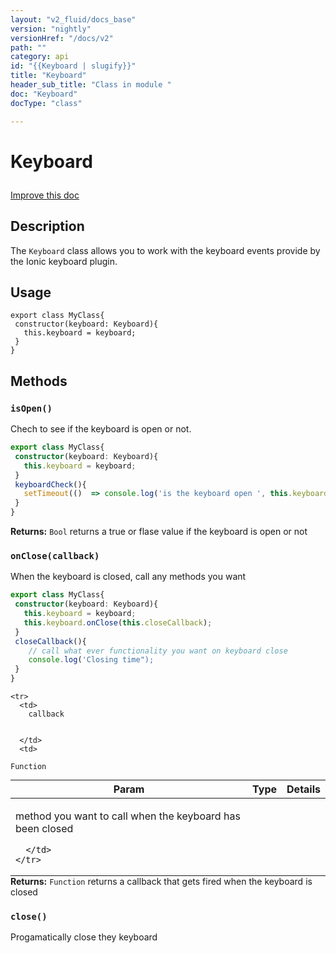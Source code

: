 ```yaml
---
layout: "v2_fluid/docs_base"
version: "nightly"
versionHref: "/docs/v2"
path: ""
category: api
id: "{{Keyboard | slugify}}"
title: "Keyboard"
header_sub_title: "Class in module "
doc: "Keyboard"
docType: "class"

---
```










<h1 class="api-title">


Keyboard






</h1>

<a class="improve-v2-docs" href='http://github.com/driftyco/ionic/edit/2.0/ionic/util/keyboard.ts#L4'>
Improve this doc
</a>






<!-- description -->
<h2>Description</h2>

<p>The <code>Keyboard</code> class allows you to work with the keyboard events provide by the Ionic keyboard plugin.</p>

<!-- @usage tag -->

<h2>Usage</h2>

<pre><code class="lang-ts">export class MyClass{
 constructor(keyboard: Keyboard){
   this.keyboard = keyboard;
 }
}
</code></pre>




<!-- @property tags -->


<!-- methods on the class -->

<h2>Methods</h2>

<div id="isOpen"></div>

<h3>
<code>isOpen()</code>
  

</h3>

Chech to see if the keyboard is open or not.

```ts
export class MyClass{
 constructor(keyboard: Keyboard){
   this.keyboard = keyboard;
 }
 keyboardCheck(){
   setTimeout(()  => console.log('is the keyboard open ', this.keyboard.isOpen()));
 }
}

```







<div class="return-value">
<i class="icon ion-arrow-return-left"></i>
<b>Returns:</b> 
  <code>Bool</code> returns a true or flase value if the keyboard is open or not
</div>




<div id="onClose"></div>

<h3>
<code>onClose(callback)</code>
  

</h3>

When the keyboard is closed, call any methods you want

```ts
export class MyClass{
 constructor(keyboard: Keyboard){
   this.keyboard = keyboard;
   this.keyboard.onClose(this.closeCallback);
 }
 closeCallback(){
    // call what ever functionality you want on keyboard close
    console.log('Closing time");
 }
}

```


<table class="table param-table" style="margin:0;">
  <thead>
    <tr>
      <th>Param</th>
      <th>Type</th>
      <th>Details</th>
    </tr>
  </thead>
  <tbody>
    
    <tr>
      <td>
        callback
        
        
      </td>
      <td>
        
  <code>Function</code>
      </td>
      <td>
        <p>method you want to call when the keyboard has been closed</p>

        
      </td>
    </tr>
    
  </tbody>
</table>





<div class="return-value">
<i class="icon ion-arrow-return-left"></i>
<b>Returns:</b> 
  <code>Function</code> returns a callback that gets fired when the keyboard is closed
</div>




<div id="close"></div>

<h3>
<code>close()</code>
  

</h3>

Progamatically close they keyboard









<!-- related link --><!-- end content block -->


<!-- end body block -->

